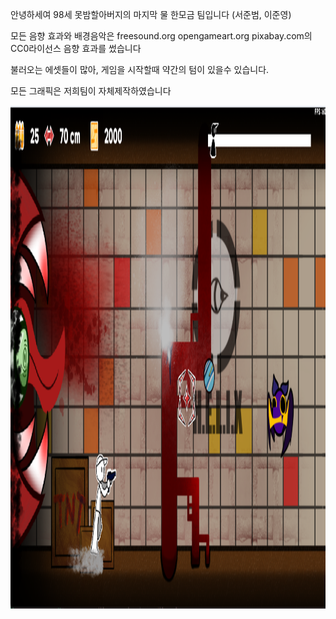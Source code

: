 안녕하세여 98세 못밤할아버지의 마지막 물 한모금 팀입니다 (서준범, 이준영)

모든 음향 효과와 배경음악은
freesound.org opengameart.org pixabay.com의 CC0라이선스 음향 효과를 썼습니다

불러오는 에셋들이 많아, 게임을 시작할때 약간의 텀이 있을수 있습니다.

모든 그래픽은 저희팀이 자체제작하였습니다

<p align="center">
  <img width="1505" height="805" src="./image.png">
</p>
